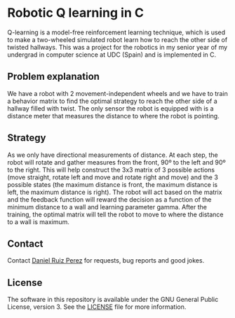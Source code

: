 Robotic Q learning in C
============

Q-learning is a model-free reinforcement learning technique, which is used to make a two-wheeled simulated robot learn how to reach the other side of twisted hallways. This was a project for the robotics in my senior year of my undergrad in computer science at UDC (Spain) and is implemented in C.


## Problem explanation

We have a robot with 2 movement-independent wheels and we have to train a behavior matrix to find the optimal strategy to reach the other side of a hallway filled with twist. The only sensor the robot is equipped with is a distance meter that measures the distance to where the robot is pointing.


## Strategy
As we only have directional measurements of distance. At each step, the robot will rotate and gather measures from the front, 90º to the left and 90º to the right. This will help construct the 3x3 matrix of 3 possible actions (move straight, rotate left and move and rotate right and move) and the 3 possible states (the maximum distance is front, the maximum distance is left, the maximum distance is right). The robot will act based on the matrix and the feedback function will reward the decision as a function of the minimum distance to a wall and learning parameter gamma.
After the training, the optimal matrix will tell the robot to move to where the distance to a wall is maximum.

## Contact

Contact [Daniel Ruiz Perez](mailto:druiz072@fiu.edu) for requests, bug reports and good jokes.


## License

The software in this repository is available under the GNU General Public License, version 3. See the [LICENSE](https://github.com/DaniRuizPerez/PyGame/blob/master/LICENSE) file for more information.
